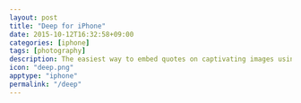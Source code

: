 ```yaml
---
layout: post
title: "Deep for iPhone"
date: 2015-10-12T16:32:58+09:00
categories: [iphone]
tags: [photography]
description: The easiest way to embed quotes on captivating images using your iPhone.
icon: "deep.png"
apptype: "iphone"
permalink: "/deep"
---
```

